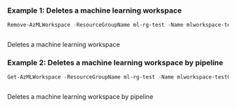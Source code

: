 ### Example 1: Deletes a machine learning workspace
```powershell
Remove-AzMLWorkspace -ResourceGroupName ml-rg-test -Name mlworkspace-test01 -Tag @{'key1' = 'value2'}
```

```output
```

Deletes a machine learning workspace

### Example 2: Deletes a machine learning workspace by pipeline
```powershell
Get-AzMLWorkspace -ResourceGroupName ml-rg-test -Name mlworkspace-test01 | Remove-AzMLWorkspace -Tag @{'key1' = 'value2'}
```

```output
```

Deletes a machine learning workspace by pipeline
